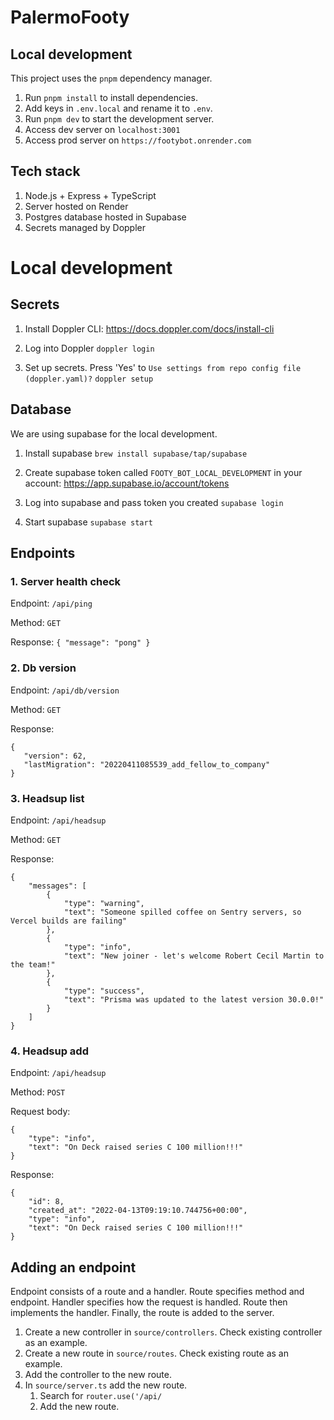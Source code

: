 # PalermoFooty

## Local development

This project uses the `pnpm` dependency manager.

1. Run `pnpm install` to install dependencies.
2. Add keys in `.env.local` and rename it to `.env`.
3. Run `pnpm dev` to start the development server.
4. Access dev server on `localhost:3001`
5. Access prod server on `https://footybot.onrender.com`

## Tech stack

1. Node.js + Express + TypeScript
2. Server hosted on Render
3. Postgres database hosted in Supabase
4. Secrets managed by Doppler

# Local development

## Secrets

1. Install Doppler CLI: https://docs.doppler.com/docs/install-cli

2. Log into Doppler `doppler login`

3. Set up secrets. Press 'Yes' to `Use settings from repo config file (doppler.yaml)?` `doppler setup`

## Database

We are using supabase for the local development.

1. Install supabase `brew install supabase/tap/supabase`

2. Create supabase token called `FOOTY_BOT_LOCAL_DEVELOPMENT` in your account: https://app.supabase.io/account/tokens

3. Log into supabase and pass token you created `supabase login`

4. Start supabase `supabase start`

## Endpoints

### 1. Server health check

Endpoint: `/api/ping`

Method: `GET`

Response: `{ "message": "pong" }`

### 2. Db version

Endpoint: `/api/db/version`

Method: `GET`

Response:

```
{
   "version": 62,
   "lastMigration": "20220411085539_add_fellow_to_company"
}
```

### 3. Headsup list

Endpoint: `/api/headsup`

Method: `GET`

Response:

```
{
    "messages": [
        {
            "type": "warning",
            "text": "Someone spilled coffee on Sentry servers, so Vercel builds are failing"
        },
        {
            "type": "info",
            "text": "New joiner - let's welcome Robert Cecil Martin to the team!"
        },
        {
            "type": "success",
            "text": "Prisma was updated to the latest version 30.0.0!"
        }
    ]
}
```

### 4. Headsup add

Endpoint: `/api/headsup`

Method: `POST`

Request body:

```
{
    "type": "info",
    "text": "On Deck raised series C 100 million!!!"
}
```

Response:

```
{
    "id": 8,
    "created_at": "2022-04-13T09:19:10.744756+00:00",
    "type": "info",
    "text": "On Deck raised series C 100 million!!!"
}
```

## Adding an endpoint

Endpoint consists of a route and a handler. Route specifies method and endpoint. Handler specifies how the request is handled. Route then implements the handler. Finally, the route is added to the
server.

1. Create a new controller in `source/controllers`. Check existing controller as an example.
2. Create a new route in `source/routes`. Check existing route as an example.
3. Add the controller to the new route.
4. In `source/server.ts` add the new route.
    1. Search for `router.use('/api/`
    2. Add the new route.
